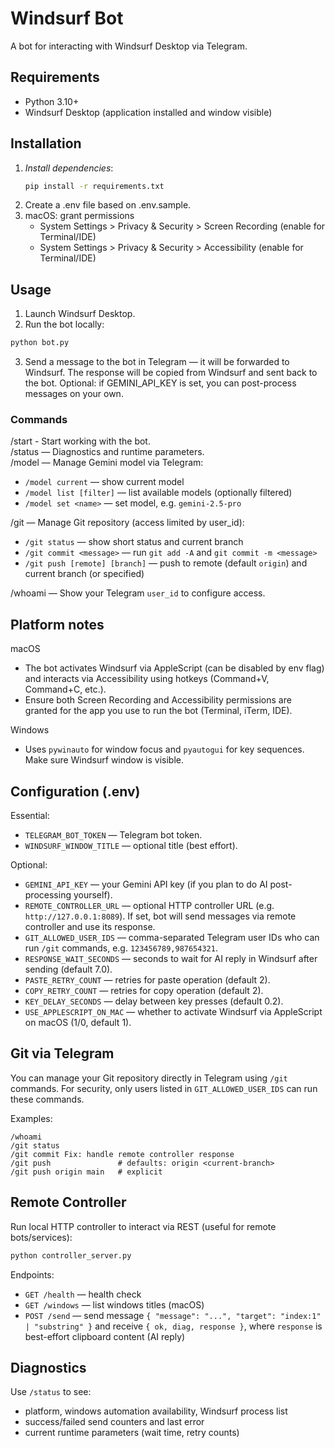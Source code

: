 # Windsurf Bot

[//]: # (to run use: taskkill /f /im python.exe; Start-Process powershell -ArgumentList "-NoExit", "-Command", "cd 'z:\Dev\vibe\vibe_coding'; python bot.py")

A bot for interacting with Windsurf Desktop via Telegram.

## Requirements

- Python 3.10+
- Windsurf Desktop (application installed and window visible)

## Installation

1. *Install dependencies*:
   ```bash
   pip install -r requirements.txt
2. Create a .env file based on .env.sample.
3. macOS: grant permissions
   - System Settings > Privacy & Security > Screen Recording (enable for Terminal/IDE)
   - System Settings > Privacy & Security > Accessibility (enable for Terminal/IDE)

## Usage
1. Launch Windsurf Desktop.
2. Run the bot locally:
```bash
python bot.py
```
3. Send a message to the bot in Telegram — it will be forwarded to Windsurf. The response will be copied from Windsurf and sent back to the bot. Optional: if GEMINI_API_KEY is set, you can post-process messages on your own.

### Commands
/start - Start working with the bot.  
/status — Diagnostics and runtime parameters.  
/model — Manage Gemini model via Telegram:  
  - `/model current` — show current model  
  - `/model list [filter]` — list available models (optionally filtered)  
  - `/model set <name>` — set model, e.g. `gemini-2.5-pro`
  
/git — Manage Git repository (access limited by user_id):  
  - `/git status` — show short status and current branch  
  - `/git commit <message>` — run `git add -A` and `git commit -m <message>`  
  - `/git push [remote] [branch]` — push to remote (default `origin`) and current branch (or specified)  

/whoami — Show your Telegram `user_id` to configure access.

## Platform notes

macOS

- The bot activates Windsurf via AppleScript (can be disabled by env flag) and interacts via Accessibility using hotkeys (Command+V, Command+C, etc.).  
- Ensure both Screen Recording and Accessibility permissions are granted for the app you use to run the bot (Terminal, iTerm, IDE).

Windows

- Uses `pywinauto` for window focus and `pyautogui` for key sequences. Make sure Windsurf window is visible.

## Configuration (.env)

Essential:

- `TELEGRAM_BOT_TOKEN` — Telegram bot token.
- `WINDSURF_WINDOW_TITLE` — optional title (best effort).

Optional:

- `GEMINI_API_KEY` — your Gemini API key (if you plan to do AI post-processing yourself).
- `REMOTE_CONTROLLER_URL` — optional HTTP controller URL (e.g. `http://127.0.0.1:8089`). If set, bot will send messages via remote controller and use its response.
- `GIT_ALLOWED_USER_IDS` — comma-separated Telegram user IDs who can run `/git` commands, e.g. `123456789,987654321`.
- `RESPONSE_WAIT_SECONDS` — seconds to wait for AI reply in Windsurf after sending (default 7.0).
- `PASTE_RETRY_COUNT` — retries for paste operation (default 2).
- `COPY_RETRY_COUNT` — retries for copy operation (default 2).
- `KEY_DELAY_SECONDS` — delay between key presses (default 0.2).
- `USE_APPLESCRIPT_ON_MAC` — whether to activate Windsurf via AppleScript on macOS (1/0, default 1).

## Git via Telegram

You can manage your Git repository directly in Telegram using `/git` commands. For security, only users listed in `GIT_ALLOWED_USER_IDS` can run these commands.

Examples:

```text
/whoami
/git status
/git commit Fix: handle remote controller response
/git push               # defaults: origin <current-branch>
/git push origin main   # explicit
```

## Remote Controller

Run local HTTP controller to interact via REST (useful for remote bots/services):

```bash
python controller_server.py
```

Endpoints:

- `GET /health` — health check
- `GET /windows` — list windows titles (macOS)
- `POST /send` — send message `{ "message": "...", "target": "index:1" | "substring" }` and receive `{ ok, diag, response }`, where `response` is best-effort clipboard content (AI reply)

## Diagnostics

Use `/status` to see:

- platform, windows automation availability, Windsurf process list
- success/failed send counters and last error
- current runtime parameters (wait time, retry counts)
